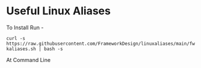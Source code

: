 # Useful Linux Aliases

To Install Run -

```curl -s https://raw.githubusercontent.com/FrameworkDesign/linuxaliases/main/fwkaliases.sh | bash -s```

At Command Line
